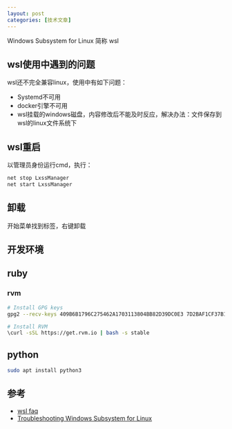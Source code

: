 ```yaml
---
layout: post
categories: [技术文章]
---
```

Windows Subsystem for Linux 简称 wsl

## wsl使用中遇到的问题

wsl还不完全兼容linux，使用中有如下问题：

* Systemd不可用
* docker引擎不可用
* wsl挂载的windows磁盘，内容修改后不能及时反应，解决办法：文件保存到wsl的linux文件系统下

## wsl重启

以管理员身份运行cmd，执行：

```cmd
net stop LxssManager
net start LxssManager
```

## 卸载

开始菜单找到标签，右键卸载

## 开发环境

## ruby

### rvm

```bash
# Install GPG keys
gpg2 --recv-keys 409B6B1796C275462A1703113804BB82D39DC0E3 7D2BAF1CF37B13E2069D6956105BD0E739499BDB

# Install RVM
\curl -sSL https://get.rvm.io | bash -s stable
```

## python

```bash
sudo apt install python3
```

## 参考

* [wsl faq](https://docs.microsoft.com/zh-cn/windows/wsl/faq)
* [Troubleshooting Windows Subsystem for Linux](https://docs.microsoft.com/en-us/windows/wsl/troubleshooting)


